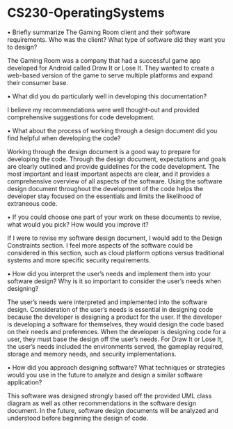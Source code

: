 # CS230-OperatingSystems

•	Briefly summarize The Gaming Room client and their software requirements. Who was the client? What type of software did they want you to design?

The Gaming Room was a company that had a successful game app developed for Android called Draw It or Lose It. They wanted to create a web-based version of the game to serve multiple platforms and expand their consumer base.

•	What did you do particularly well in developing this documentation?

I believe my recommendations were well thought-out and provided comprehensive suggestions for code development.

•	What about the process of working through a design document did you find helpful when developing the code?

Working through the design document is a good way to prepare for developing the code. Through the design document, expectations and goals are clearly outlined and provide guidelines for the code development. The most important and least important aspects are clear, and it provides a comprehensive overview of all aspects of the software. Using the software design document throughout the development of the code helps the developer stay focused on the essentials and limits the likelihood of extraneous code.

•	If you could choose one part of your work on these documents to revise, what would you pick? How would you improve it?

If I were to revise my software design document, I would add to the Design Constraints section. I feel more aspects of the software could be considered in this section, such as cloud platform options versus traditional systems and more specific security requirements.


•	How did you interpret the user’s needs and implement them into your software design? Why is it so important to consider the user’s needs when designing?

The user’s needs were interpreted and implemented into the software design. Consideration of the user’s needs is essential in designing code because the developer is designing a product for the user. If the developer is developing a software for themselves, they would design the code based on their needs and preferences. When the developer is designing code for a user, they must base the design off the user’s needs. For Draw It or Lose It, the user’s needs included the environments served, the gameplay required, storage and memory needs, and security implementations.

•	How did you approach designing software? What techniques or strategies would you use in the future to analyze and design a similar software application?

This software was designed strongly based off the provided UML class diagram as well as other recommendations in the software design document. In the future, software design documents will be analyzed and understood before beginning the design of code.
